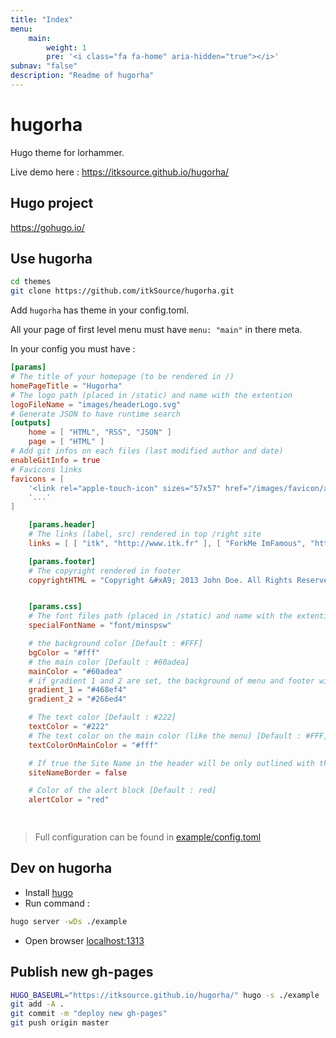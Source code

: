 ```yaml
---
title: "Index"
menu: 
    main:
        weight: 1
        pre: '<i class="fa fa-home" aria-hidden="true"></i>'
subnav: "false"
description: "Readme of hugorha"
---
```

# hugorha

Hugo theme for lorhammer.

Live demo here : https://itksource.github.io/hugorha/

## Hugo project

https://gohugo.io/

## Use hugorha

```bash
cd themes
git clone https://github.com/itkSource/hugorha.git
```

Add `hugorha` has theme in your config.toml.

All your page of first level menu must have `menu: "main"` in there meta.

In your config you must have :

```toml
[params]
# The title of your homepage (to be rendered in /)
homePageTitle = "Hugorha"
# The logo path (placed in /static) and name with the extention
logoFileName = "images/headerLogo.svg"
# Generate JSON to have runtime search
[outputs]
    home = [ "HTML", "RSS", "JSON" ]
    page = [ "HTML" ]
# Add git infos on each files (last modified author and date)
enableGitInfo = true
# Favicons links
favicons = [
    '<link rel="apple-touch-icon" sizes="57x57" href="/images/favicon/apple-icon-57x57.png">',
    '...'
]

    [params.header]
    # The links (label, src) rendered in top /right site
    links = [ [ "itk", "http://www.itk.fr" ], [ "ForkMe ImFamous", "http://gitlab.com/itk.fr" ] ]

    [params.footer]
    # The copyright rendered in footer
    copyrightHTML = "Copyright &#xA9; 2013 John Doe. All Rights Reserved."


    [params.css]
    # The font files path (placed in /static) and name with the extention. Only need WOFF2 and WOFF format [Default : sans-serif]
    specialFontName = "font/minspsw"

    # the background color [Default : #FFF]
    bgColor = "#fff"
    # the main color [Default : #60adea]
    mainColor = "#60adea"
    # if gradient 1 and 2 are set, the background of menu and footer will be a gradient
    gradient_1 = "#468ef4"
    gradient_2 = "#266ed4"

    # The text color [Default : #222]
    textColor = "#222"
    # The text color on the main color (like the menu) [Default : #FFF]
    textColorOnMainColor = "#fff"

    # If true the Site Name in the header will be only outlined with the main color [Default : false]
    siteNameBorder = false

    # Color of the alert block [Default : red]
    alertColor = "red"

    
```

> Full configuration can be found in [example/config.toml](https://github.com/itkSource/hugorha/blob/master/example/config.toml)

## Dev on hugorha

* Install [hugo](http://gohugo.io/overview/installing/)
* Run command :

```bash 
hugo server -wDs ./example
```

* Open browser [localhost:1313](http://localhost:1313/)

## Publish new gh-pages

```bash
HUGO_BASEURL="https://itksource.github.io/hugorha/" hugo -s ./example
git add -A .
git commit -m "deploy new gh-pages"
git push origin master
```